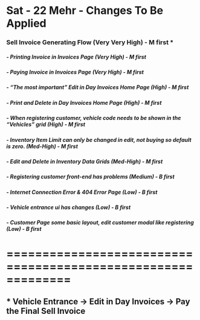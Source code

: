# Sat - 22 Mehr - Changes To Be Applied


### Sell Invoice Generating Flow (Very Very High) - M first *


##### - Printing Invoice in Invoices Page (Very High) - M first

##### - Paying Invoice in Invoices Page (Very High) - M first

##### -  “The most important” Edit in Day Invoices Home Page (High) - M first

##### - Print and  Delete in Day Invoices Home Page (High) - M first

##### - When registering customer, vehicle code needs to be shown in the “Vehicles” grid (High) - M first

##### - Inventory Item Limit can only be changed in edit, not buying so default is zero. (Med-High) - M first 
##### - Edit and Delete in Inventory Data Grids (Med-High) - M first

##### - Registering customer front-end has problems (Medium) - B first

##### - Internet Connection Error & 404 Error Page (Low) - B first

##### - Vehicle entrance ui has changes (Low) - B first

##### - Customer Page some basic layout, edit customer modal like registering (Low) - B first


# =============================================================

##  * Vehicle Entrance -> Edit in Day Invoices -> Pay the Final Sell Invoice
